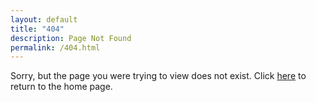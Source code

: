 ```yaml
---
layout: default
title: "404"
description: Page Not Found
permalink: /404.html
---
```


Sorry, but the page you were trying to view does not exist.
Click [here](/) to return to the home page.
